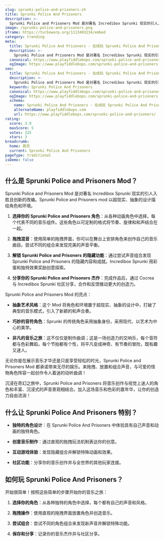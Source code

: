 ```yaml
---
slug: sprunki-police-and-prisoners-zh
title: Sprunki Police And Prisoners
description: >-
  Sprunki Police and Prisoners Mod 是对著名 Incredibox Sprunki 现实的引人入胜且创新的改编。
image: /sprunki-police-and-prisoners.png
iframe: https://turbowarp.org/1113493234/embed
category: trending
meta:
  title: Sprunki Police And Prisoners - 在线玩 Sprunki Police And Prisoners
  description: >-
    Sprunki Police and Prisoners Mod 是对著名 Incredibox Sprunki 现实的引人入胜且创新的改编。
  canonical: https://www.playfiddlebops.com/sprunki-police-and-prisoners/
  ogImage: https://www.playfiddlebops.com/sprunki-police-and-prisoners.png
seo:
  title: Sprunki Police And Prisoners - 在线玩 Sprunki Police And Prisoners
  description: >-
    Sprunki Police and Prisoners Mod 是对著名 Incredibox Sprunki 现实的引人入胜且创新的改编。
  keywords: Sprunki Police And Prisoners
  canonical: https://www.playfiddlebops.com/sprunki-police-and-prisoners/
  ogImage: https://www.playfiddlebops.com/sprunki-police-and-prisoners.png
  schema:
    name: Sprunki Police And Prisoners - 在线玩 Sprunki Police And Prisoners
    alternateName: playfiddlebops.com
    url: https://www.playfiddlebops.com/sprunki-police-and-prisoners/
rating:
  score: 3.9
  maxScore: 5
  votes: 325
  stars: 3
breadcrumb:
  home: 首页
  current: Sprunki Police And Prisoners
pageType: traditional
isDemo: false
---
```


## 什么是 Sprunki Police and Prisoners Mod？

Sprunki Police and Prisoners Mod 是对著名 Incredibox Sprunki 现实的引人入胜且创新的改编。Sprunki Police and Prisoners mod 以超现实、抽象的设计描绘角色和环境。

1. **选择你的 Sprunki Police and Prisoners 角色**：从各种动画角色中选择，每个代表不同的音乐组件。这些角色以可定制的格式将节奏、旋律和和声结合在一起。

1. **拖拽混音**：使用简单的拖拽界面，你可以在舞台上安排角色来创作自己的音乐曲目。尝试不同的组合来发现完美的声音平衡。

1. **解锁 Sprunki Police and Prisoners 的隐藏功能**：通过尝试声音组合发现 Sprunki Police and Prisoners 的隐藏内容和成就。Incredibox Sprunki 用彩蛋和独特效果奖励创意探索。

1. **分享你的 Sprunki Police and Prisoners 杰作**：完成作品后，通过 Cocrea 与 Incredibox Sprunki 社区分享，合作和反馈推动更大的创造力。

Sprunki Police and Prisoners Mod 的亮点：

- **抽象艺术风格**：这个 Mod 将角色和环境置于超现实、抽象的设计中，打破了典型的音乐模式，引入了新颖的和声合奏。

- **巧妙的音符角色**：Sprunki 的传统角色采用抽象身份，采用现代、以艺术为中心的美学。

- **非凡的音乐之旅**：这不仅仅是制作曲调；这是一场创造力的交响乐，每个音符都与色彩舞蹈，每个节拍都有个性，将平凡变成神奇、有节奏的冒险，既有趣又迷人。

无论你是在展示音乐才华还是只是享受轻松的时光，Sprunki Police and Prisoners Mod 都承诺带来无尽的娱乐。来拖拽、放置和组合声音，与可爱的怪物角色阵容一起创作令人着迷的动听曲调！

沉浸在奇幻之旅中，Sprunki Police and Prisoners 将音乐创作与视觉上迷人的角色和丰富、沉浸式的声音景观相结合。加入这场音乐和色彩的嘉年华，让你的创造力自由流淌！

## 什么让 Sprunki Police And Prisoners 特别？

- **独特的角色设计**：在 Sprunki Police And Prisoners 中体验具有自己声音和动画的独特角色。

- **创意音乐制作**：通过直观的拖拽玩法机制表达你的创意。

- **互动游戏体验**：发现隐藏组合并解锁特殊动画和效果。

- **社区功能**：分享你的音乐创作并与全世界的其他玩家连接。

## 如何玩 Sprunki Police And Prisoners？

开始很简单！按照这些简单的步骤开始你的音乐之旅：

1. **选择你的角色**：从各种独特的角色中选择，每个都有自己的声音和风格。

1. **拖拽操作**：使用直观的拖拽界面放置角色并创造音乐。

1. **尝试组合**：尝试不同的角色组合来发现新声音并解锁特殊功能。

1. **保存和分享**：记录你的音乐杰作并与社区分享。